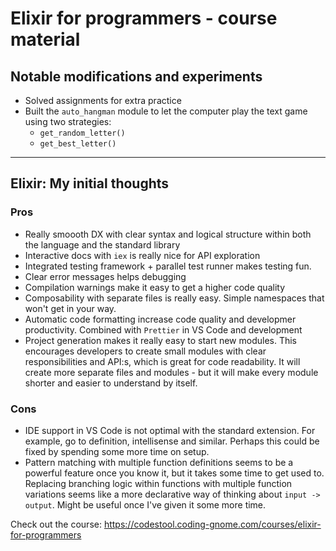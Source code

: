 # Elixir for programmers - course material

## Notable modifications and experiments

-   Solved assignments for extra practice
-   Built the `auto_hangman` module to let the computer play the text game using two strategies:
    -   `get_random_letter()`
    -   `get_best_letter()`

---

## Elixir: My initial thoughts

### Pros

-   Really smoooth DX with clear syntax and logical structure within both the language and the standard library
-   Interactive docs with `iex` is really nice for API exploration
-   Integrated testing framework + parallel test runner makes testing fun.
-   Clear error messages helps debugging
-   Compilation warnings make it easy to get a higher code quality
-   Composability with separate files is really easy. Simple namespaces that won't get in your way.
-   Automatic code formatting increase code quality and developmer productivity. Combined with `Prettier` in VS Code and development
-   Project generation makes it really easy to start new modules. This encourages developers to create small modules with clear responsibilities and API:s, which is great for code readability. It will create more separate files and modules - but it will make every module shorter and easier to understand by itself.

### Cons

-   IDE support in VS Code is not optimal with the standard extension. For example, go to definition, intellisense and similar. Perhaps this could be fixed by spending some more time on setup.
-   Pattern matching with multiple function definitions seems to be a powerful feature once you know it, but it takes some time to get used to. Replacing branching logic within functions with multiple function variations seems like a more declarative way of thinking about `input -> output`. Might be useful once I've given it some more time.

Check out the course: https://codestool.coding-gnome.com/courses/elixir-for-programmers
